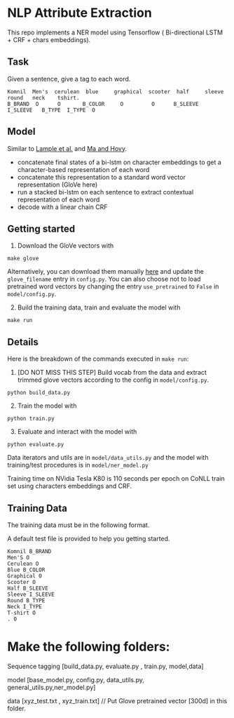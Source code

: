 # NLP Attribute Extraction 

This repo implements a NER model using Tensorflow (  Bi-directional LSTM + CRF + chars embeddings).


## Task

Given a sentence, give a tag to each word. 

```
Komnil  Men's  cerulean  blue     graphical  scooter  half     sleeve    round   neck    tshirt.
B_BRAND  O      O       B_COLOR     O         O      B_SLEEVE  I_SLEEVE   B_TYPE  I_TYPE  O
```


## Model

Similar to [Lample et al.](https://arxiv.org/abs/1603.01360) and [Ma and Hovy](https://arxiv.org/pdf/1603.01354.pdf).

- concatenate final states of a bi-lstm on character embeddings to get a character-based representation of each word
- concatenate this representation to a standard word vector representation (GloVe here)
- run a stacked bi-lstm on each sentence to extract contextual representation of each word
- decode with a linear chain CRF



## Getting started


1. Download the GloVe vectors with

```
make glove
```

Alternatively, you can download them manually [here](https://nlp.stanford.edu/projects/glove/) and update the `glove_filename` entry in `config.py`. You can also choose not to load pretrained word vectors by changing the entry `use_pretrained` to `False` in `model/config.py`.

2. Build the training data, train and evaluate the model with
```
make run
```


## Details


Here is the breakdown of the commands executed in `make run`:

1. [DO NOT MISS THIS STEP] Build vocab from the data and extract trimmed glove vectors according to the config in `model/config.py`.

```
python build_data.py
```

2. Train the model with

```
python train.py
```


3. Evaluate and interact with the model with
```
python evaluate.py
```


Data iterators and utils are in `model/data_utils.py` and the model with training/test procedures is in `model/ner_model.py`

Training time on NVidia Tesla K80 is 110 seconds per epoch on CoNLL train set using characters embeddings and CRF.



## Training Data


The training data must be in the following format.

A default test file is provided to help you getting started.


```
Komnil B_BRAND
Men'S O
Cerulean O
Blue B_COLOR
Graphical O
Scooter O
Half B_SLEEVE
Sleeve I_SLEEVE
Round B_TYPE
Neck I_TYPE
T-shirt O
. O
```


# Make the following folders:
Sequence tagging [build_data.py, evaluate.py , train.py, model,data]

model [base_model.py, config.py, data_utils.py, general_utils.py,ner_model.py]

data [xyz_test.txt , xyz_train.txt] // Put Glove pretrained vector [300d] in this folder.

